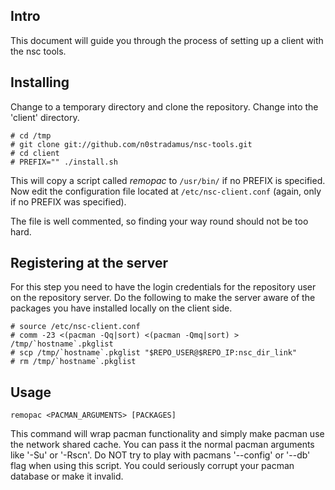 ## Intro
This document will guide you through the process of setting up a client
with the nsc tools.

## Installing
Change to a temporary directory and clone the repository.
Change into the 'client' directory.

	# cd /tmp
	# git clone git://github.com/n0stradamus/nsc-tools.git
	# cd client
	# PREFIX="" ./install.sh

This will copy a script called *remopac* to `/usr/bin/` if no PREFIX is specified.
Now edit the configuration file located at `/etc/nsc-client.conf`
(again, only if no PREFIX was specified). 

The file is well commented, so finding your way round should not be too hard.

## Registering at the server
For this step you need to have the login credentials for the repository user on
the repository server. Do the following to make the server aware of the
packages you have installed locally on the client side.

    # source /etc/nsc-client.conf
	# comm -23 <(pacman -Qq|sort) <(pacman -Qmq|sort) > /tmp/`hostname`.pkglist
    # scp /tmp/`hostname`.pkglist "$REPO_USER@$REPO_IP:nsc_dir_link"
    # rm /tmp/`hostname`.pkglist

## Usage

    remopac <PACMAN_ARGUMENTS> [PACKAGES]

This command will wrap pacman functionality and simply make pacman use the network shared cache.
You can pass it the normal pacman arguments like '-Su' or '-Rscn'. Do NOT try to play
with pacmans '--config' or '--db' flag when using this script. You could seriously corrupt
your pacman database or make it invalid.
